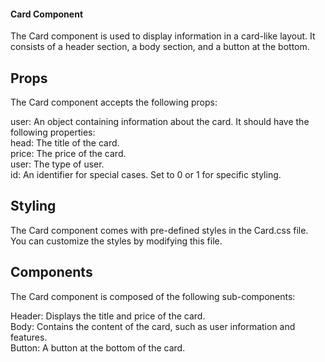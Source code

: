 #### Card Component     
The Card component is used to display information in a card-like layout. It consists of a header section, a body section, and a button at the bottom.  

## Props   
The Card component accepts the following props:

user: An object containing information about the card. It should have the following properties:   
   head: The title of the card.   
   price: The price of the card.   
   user: The type of user.    
   id: An identifier for special cases. Set to 0 or 1 for specific styling.      

## Styling  
The Card component comes with pre-defined styles in the Card.css file. You can customize the styles by modifying this file.  

## Components   
The Card component is composed of the following sub-components:   

Header: Displays the title and price of the card.   
Body: Contains the content of the card, such as user information and features.   
Button: A button at the bottom of the card.   
